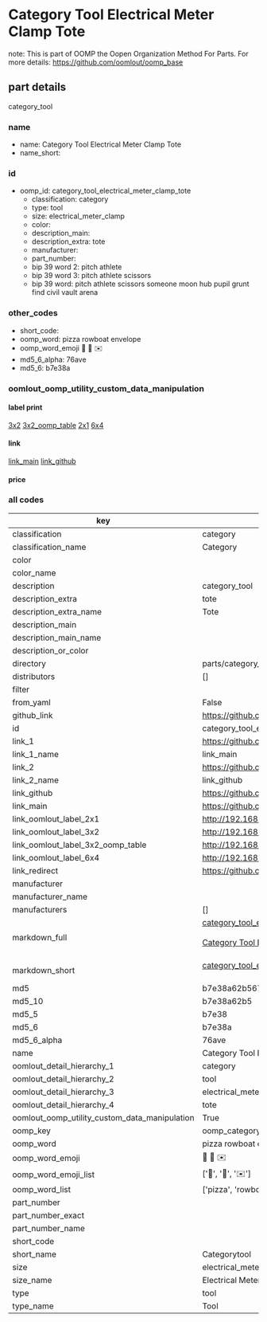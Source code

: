 # Category Tool Electrical Meter Clamp Tote  

note: This is part of OOMP the Oopen Organization Method For Parts. For more details: https://github.com/oomlout/oomp_base

##  part details
  



category_tool



### name
* name: Category Tool Electrical Meter Clamp Tote
* name_short: 
### id
* oomp_id: category_tool_electrical_meter_clamp_tote
  * classification: category
  * type: tool
  * size: electrical_meter_clamp
  * color: 
  * description_main: 
  * description_extra: tote
  * manufacturer: 
  * part_number: 
  * bip 39 word 2: pitch athlete
  * bip 39 word 3: pitch athlete scissors
  * bip 39 word: pitch athlete scissors someone moon hub pupil grunt find civil vault arena

### other_codes
* short_code: 
* oomp_word: pizza rowboat envelope
* oomp_word_emoji :pizza: :rowboat: :envelope:
* md5_6_alpha: 76ave
* md5_6: b7e38a






### oomlout_oomp_utility_custom_data_manipulation
#### label print
[3x2](http://192.168.1.245:1112/?label=oomp%2076ave)
[3x2_oomp_table](http://192.168.1.108:1112/?label=oomp%2076ave)
[2x1](http://192.168.1.242:1112/?label=oomp%2076ave)
[6x4](http://192.168.1.55:1112/?label=oomp%2076ave)    

#### link

[link_main](https://github.com/oomlout/oomlout_oomp_version_1_messy/tree/main/parts/category_tool_electrical_meter_clamp_tote) [link_github](https://github.com/oomlout/oomlout_oomp_version_1_messy/tree/main/parts/category_tool_electrical_meter_clamp_tote)                             

#### price







### all codes 
| key | value |  
| --- | --- |  
| classification | category |  
| classification_name | Category |  
| color |  |  
| color_name |  |  
| description | category_tool |  
| description_extra | tote |  
| description_extra_name | Tote |  
| description_main |  |  
| description_main_name |  |  
| description_or_color |   |  
| directory | parts/category_tool_electrical_meter_clamp_tote |  
| distributors | [] |  
| filter |  |  
| from_yaml | False |  
| github_link | https://github.com/oomlout/oomlout_oomp_part_src/tree/main/parts/category_tool_electrical_meter_clamp_tote |  
| id | category_tool_electrical_meter_clamp_tote |  
| link_1 | https://github.com/oomlout/oomlout_oomp_version_1_messy/tree/main/parts/category_tool_electrical_meter_clamp_tote |  
| link_1_name | link_main |  
| link_2 | https://github.com/oomlout/oomlout_oomp_version_1_messy/tree/main/parts/category_tool_electrical_meter_clamp_tote |  
| link_2_name | link_github |  
| link_github | https://github.com/oomlout/oomlout_oomp_version_1_messy/tree/main/parts/category_tool_electrical_meter_clamp_tote |  
| link_main | https://github.com/oomlout/oomlout_oomp_version_1_messy/tree/main/parts/category_tool_electrical_meter_clamp_tote |  
| link_oomlout_label_2x1 | http://192.168.1.242:1112/?label=oomp%2076ave |  
| link_oomlout_label_3x2 | http://192.168.1.245:1112/?label=oomp%2076ave |  
| link_oomlout_label_3x2_oomp_table | http://192.168.1.108:1112/?label=oomp%2076ave |  
| link_oomlout_label_6x4 | http://192.168.1.55:1112/?label=oomp%2076ave |  
| link_redirect | https://github.com/oomlout/oomlout_oomp_version_1_messy/tree/main/parts/category_tool_electrical_meter_clamp_tote |  
| manufacturer |  |  
| manufacturer_name |  |  
| manufacturers | [] |  
| markdown_full | [category_tool_electrical_meter_clamp_tote](none)<br>[](none)<br>[Category Tool Electrical Meter Clamp Tote](none)<br><br> |  
| markdown_short | [category_tool_electrical_meter_clamp_tote](none)<br><br> |  
| md5 | b7e38a62b56735bdba47ccf182038d2c |  
| md5_10 | b7e38a62b5 |  
| md5_5 | b7e38 |  
| md5_6 | b7e38a |  
| md5_6_alpha | 76ave |  
| name | Category Tool Electrical Meter Clamp Tote |  
| oomlout_detail_hierarchy_1 | category |  
| oomlout_detail_hierarchy_2 | tool |  
| oomlout_detail_hierarchy_3 | electrical_meter_clamp |  
| oomlout_detail_hierarchy_4 | tote |  
| oomlout_oomp_utility_custom_data_manipulation | True |  
| oomp_key | oomp_category_tool_electrical_meter_clamp_tote |  
| oomp_word | pizza rowboat envelope |  
| oomp_word_emoji | :pizza: :rowboat: :envelope: |  
| oomp_word_emoji_list | [':pizza:', ':rowboat:', ':envelope:'] |  
| oomp_word_list | ['pizza', 'rowboat', 'envelope'] |  
| part_number |  |  
| part_number_exact |  |  
| part_number_name |  |  
| short_code |  |  
| short_name | Categorytool |  
| size | electrical_meter_clamp |  
| size_name | Electrical Meter Clamp |  
| type | tool |  
| type_name | Tool |  
